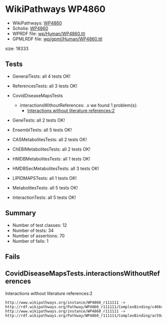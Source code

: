 # WikiPathways WP4860

* WikiPathways: [WP4860](https://identifiers.org/wikipathways:WP4860)
* Scholia: [WP4860](https://scholia.toolforge.org/wikipathways/WP4860)
* WPRDF file: [wp/Human/WP4860.ttl](../wp/Human/WP4860.ttl)
* GPMLRDF file: [wp/gpml/Human/WP4860.ttl](../wp/gpml/Human/WP4860.ttl)

size: 18333
## Tests

* GeneralTests: all 4 tests OK!

* ReferencesTests: all 3 tests OK!

* CovidDiseaseMapsTests
    * interactionsWithoutReferences: .x we found 1 problem(s):
        * [Interactions without literature references:2](#aee88f54)

* GeneTests: all 2 tests OK!

* EnsemblTests: all 5 tests OK!

* CASMetabolitesTests: all 2 tests OK!

* ChEBIMetabolitesTests: all 2 tests OK!

* HMDBMetabolitesTests: all 1 tests OK!

* HMDBSecMetabolitesTests: all 3 tests OK!

* LIPIDMAPSTests: all 1 tests OK!

* MetabolitesTests: all 5 tests OK!

* InteractionTests: all 5 tests OK!


## Summary

* Number of test classes: 12
* Number of tests: 34
* Number of assertions: 70
* Number of fails: 1

## Fails

<a name="aee88f54" />

## CovidDiseaseMapsTests.interactionsWithoutReferences

Interactions without literature references:2
```
http://www.wikipathways.org/instance/WP4860_r111111 -> http://rdf.wikipathways.org/Pathway/WP4860_r111111/ComplexBinding/c466c
http://www.wikipathways.org/instance/WP4860_r111111 -> http://rdf.wikipathways.org/Pathway/WP4860_r111111/ComplexBinding/ac59a

```
